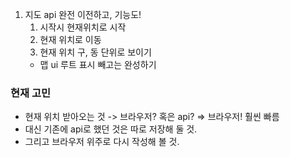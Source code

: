 1. 지도 api 완전 이전하고, 기능도! 
    1) 시작시 현재위치로 시작
    2) 현재 위치로 이동
    3) 현재 위치 구, 동 단위로 보이기 
    + 맵 ui 루트 표시 빼고는 완성하기

  ### 현재 고민
  - 현재 위치 받아오는 것 -> 브라우저? 혹은 api? => 브라우저! 훨씬 빠름
  - 대신 기존에 api로 했던 것은 따로 저장해 둘 것.
  - 그리고 브라우저 위주로 다시 작성해 볼 것.